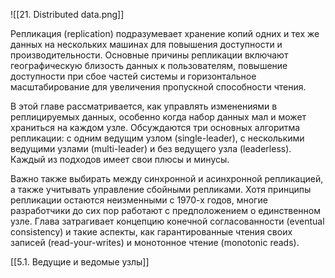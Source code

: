 ![[21. Distributed data.png]]

Репликация (replication) подразумевает хранение копий одних и тех же данных на нескольких машинах для повышения доступности и производительности. Основные причины репликации включают географическую близость данных к пользователям, повышение доступности при сбое частей системы и горизонтальное масштабирование для увеличения пропускной способности чтения.

В этой главе рассматривается, как управлять изменениями в реплицируемых данных, особенно когда набор данных мал и может храниться на каждом узле. Обсуждаются три основных алгоритма репликации: с одним ведущим узлом (single-leader), с несколькими ведущими узлами (multi-leader) и без ведущего узла (leaderless). Каждый из подходов имеет свои плюсы и минусы.

Важно также выбирать между синхронной и асинхронной репликацией, а также учитывать управление сбойными репликами. Хотя принципы репликации остаются неизменными с 1970-х годов, многие разработчики до сих пор работают с предположением о единственном узле. Глава затрагивает концепцию конечной согласованности (eventual consistency) и такие аспекты, как гарантированные чтения своих записей (read-your-writes) и монотонное чтение (monotonic reads).

[[5.1. Ведущие и ведомые узлы]]